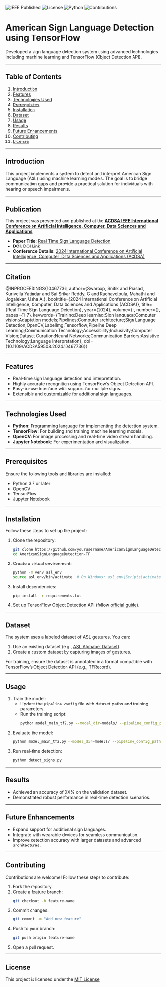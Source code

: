 ![IEEE Published](https://img.shields.io/badge/Published%20on-IEEE-blue)
![License](https://img.shields.io/badge/License-MIT-green)
![Python](https://img.shields.io/badge/Python-3.7%2B-yellow)
![Contributions](https://img.shields.io/badge/Contributions-Welcome-brightgreen)


# American Sign Language Detection using TensorFlow

Developed a sign language detection system using advanced technologies including machine learning and TensorFlow (Object Detection API).

---

## Table of Contents
1. [Introduction](#introduction)
2. [Features](#features)
3. [Technologies Used](#technologies-used)
4. [Prerequisites](#prerequisites)
5. [Installation](#installation)
6. [Dataset](#dataset)
7. [Usage](#usage)
8. [Results](#results)
9. [Future Enhancements](#future-enhancements)
10. [Contributing](#contributing)
11. [License](#license)

---

## Introduction
This project implements a system to detect and interpret American Sign Language (ASL) using machine learning models. The goal is to bridge communication gaps and provide a practical solution for individuals with hearing or speech impairments.

---

## Publication
This project was presented and published at the **[ACDSA IEEE International Conference on Artificial Intelligence, Computer, Data Sciences and Applications](https://www.acdsa.org)**.  
- **Paper Title**: [Real Time Sign Language Detection](https://ieeexplore.ieee.org/document/10467736/authors#authors)  
- **DOI**: [DOI Link](link-to-doi)
- **Conference Details**: [2024 International Conference on Artificial Intelligence, Computer, Data Sciences and Applications (ACDSA)](https://www.acdsa.org)

---

## Citation
@INPROCEEDINGS{10467736,
  author={Swaroop, Snitik and Prasad, Kurivella Yatindar and Sai Srikar Reddy, G and Rachavelpula, Mahathi and Jogalekar, Usha A.},
  booktitle={2024 International Conference on Artificial Intelligence, Computer, Data Sciences and Applications (ACDSA)}, 
  title={Real Time Sign Language Detection}, 
  year={2024},
  volume={},
  number={},
  pages={1-7},
  keywords={Training;Deep learning;Sign language;Computer vision;Adaptation models;Pipelines;Computer architecture;Sign Language Detection;OpenCV;LabelImg;Tensorflow;Pipeline Deep Learning;Communication Technology;Accessibility;Inclusivity;Computer Vision;Dataset Curation;Neural Networks;Communication Barriers;Assistive Technology;Language Interpretation},
  doi={10.1109/ACDSA59508.2024.10467736}}

---

## Features
- Real-time sign language detection and interpretation.
- Highly accurate recognition using TensorFlow’s Object Detection API.
- Easy-to-use interface with support for multiple signs.
- Extensible and customizable for additional sign languages.

---

## Technologies Used
- **Python**: Programming language for implementing the detection system.
- **TensorFlow**: For building and training machine learning models.
- **OpenCV**: For image processing and real-time video stream handling.
- **Jupyter Notebook**: For experimentation and visualization.

---

## Prerequisites
Ensure the following tools and libraries are installed:
- Python 3.7 or later
- OpenCV
- TensorFlow
- Jupyter Notebook

---

## Installation
Follow these steps to set up the project:
1. Clone the repository:
   ```bash
   git clone https://github.com/yourusername/AmericanSignLanguageDetection-TF.git
   cd AmericanSignLanguageDetection-TF
   ```
2. Create a virtual environment:
   ```bash
   python -m venv asl_env
   source asl_env/bin/activate  # On Windows: asl_env\Scripts\activate
   ```
3. Install dependencies:
   ```bash
   pip install -r requirements.txt
   ```
4. Set up TensorFlow Object Detection API (follow [official guide](https://tensorflow-object-detection-api-tutorial.readthedocs.io/en/latest/)).

---

## Dataset
The system uses a labeled dataset of ASL gestures. You can:
1. Use an existing dataset (e.g., [ASL Alphabet Dataset](https://www.kaggle.com/grassknoted/asl-alphabet)).
2. Create a custom dataset by capturing images of gestures.

For training, ensure the dataset is annotated in a format compatible with TensorFlow’s Object Detection API (e.g., TFRecord).

---

## Usage
1. Train the model:
   - Update the `pipeline.config` file with dataset paths and training parameters.
   - Run the training script:
     ```bash
     python model_main_tf2.py --model_dir=models/ --pipeline_config_path=models/pipeline.config
     ```
2. Evaluate the model:
   ```bash
   python model_main_tf2.py --model_dir=models/ --pipeline_config_path=models/pipeline.config --checkpoint_dir=models/
   ```
3. Run real-time detection:
   ```bash
   python detect_signs.py
   ```

---

## Results
- Achieved an accuracy of XX% on the validation dataset.
- Demonstrated robust performance in real-time detection scenarios.

---

## Future Enhancements
- Expand support for additional sign languages.
- Integrate with wearable devices for seamless communication.
- Improve detection accuracy with larger datasets and advanced architectures.

---

## Contributing
Contributions are welcome! Follow these steps to contribute:
1. Fork the repository.
2. Create a feature branch:
   ```bash
   git checkout -b feature-name
   ```
3. Commit changes:
   ```bash
   git commit -m "Add new feature"
   ```
4. Push to your branch:
   ```bash
   git push origin feature-name
   ```
5. Open a pull request.

---

## License
This project is licensed under the [MIT License](LICENSE).

